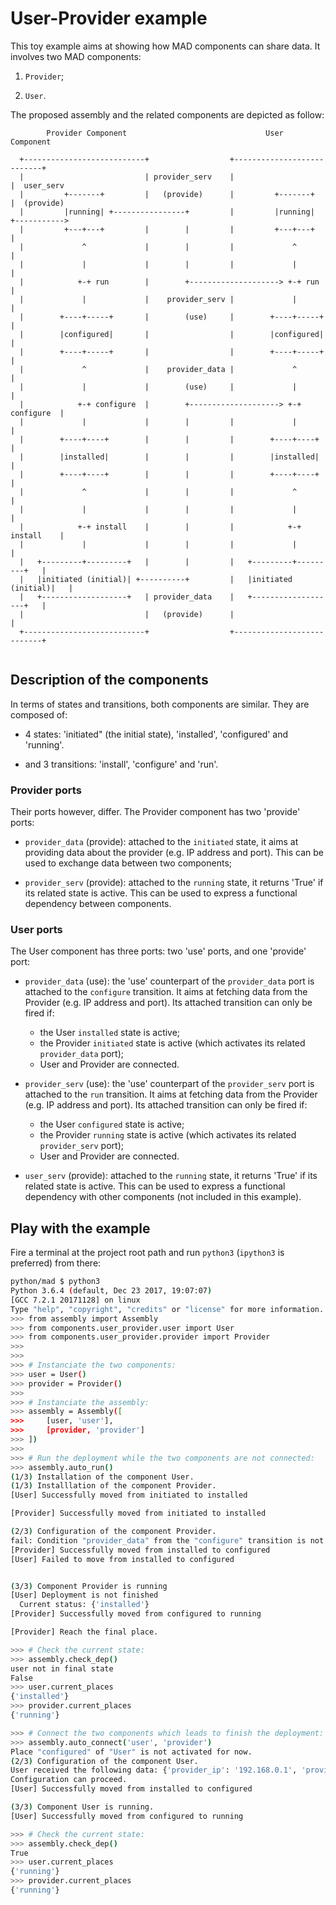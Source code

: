 
# User-Provider example 

This toy example aims at showing how MAD components can share data. It
involves two MAD components:

1. `Provider`;

2. `User`.

The proposed assembly and the related components are depicted as follow: 

```
        Provider Component                               User Component                   
                                                                                       
  +---------------------------+                  +---------------------------+             
  |                           | provider_serv    |                           |  user_serv  
  |         +-------+         |   (provide)      |         +-------+         |  (provide)  
  |         |running| +----------------+         |         |running| +----------->        
  |         +---+---+         |        |         |         +---+---+         |             
  |             ^             |        |         |             ^             |             
  |             |             |        |         |             |             |             
  |            +-+ run        |        +--------------------> +-+ run        |             
  |             |             |    provider_serv |             |             |             
  |        +----+-----+       |        (use)     |        +----+-----+       |             
  |        |configured|       |                  |        |configured|       |             
  |        +----+-----+       |                  |        +----+-----+       |             
  |             ^             |    provider_data |             ^             |             
  |             |             |        (use)     |             |             |             
  |            +-+ configure  |        +--------------------> +-+ configure  |             
  |             |             |        |         |             |             |             
  |        +----+----+        |        |         |        +----+----+        |             
  |        |installed|        |        |         |        |installed|        |             
  |        +----+----+        |        |         |        +----+----+        |             
  |             ^             |        |         |             ^             |             
  |             |             |        |         |             |             |             
  |            +-+ install    |        |         |            +-+ install    |             
  |             |             |        |         |             |             |             
  |   +---------+---------+   |        |         |   +---------+---------+   |             
  |   |initiated (initial)| +----------+         |   |initiated (initial)|   |             
  |   +-------------------+   | provider_data    |   +-------------------+   |             
  |                           |   (provide)      |                           |             
  +---------------------------+                  +---------------------------+             
                                                                                      
```

## Description of the components

In terms of states and transitions, both components are similar. They are composed of:

* 4 states: 'initiated" (the initial state), 'installed', 'configured' and 'running'.

* and 3 transitions: 'install', 'configure' and 'run'.

### Provider ports

Their ports however, differ. The Provider component has two 'provide' ports:

* `provider_data` (provide): attached to the `initiated` state, it aims at
  providing data about the provider (e.g. IP address and port). This can be
  used to exchange data between two components;

* `provider_serv` (provide): attached to the `running` state, it returns 'True'
  if its related state is active. This can be used to express a functional
  dependency between components.
  
### User ports

The User component has three ports: two 'use' ports, and one 'provide' port:

* `provider_data` (use): the 'use' counterpart of the `provider_data` port is
  attached to the `configure` transition. It aims at fetching data from the Provider
  (e.g. IP address and port). Its attached transition can only be fired if:
  * the User `installed` state is active;
  * the Provider `initiated` state is active (which activates its related
    `provider_data` port);
  * User and Provider are connected.
  

* `provider_serv` (use): the 'use' counterpart of the `provider_serv` port is
  attached to the `run` transition. It aims at fetching data from the Provider
  (e.g. IP address and port). Its attached transition can only be fired if:
  * the User `configured` state is active;
  * the Provider `running` state is active (which activates its related
    `provider_serv` port);
  * User and Provider are connected.

* `user_serv` (provide): attached to the `running` state, it returns 'True'
  if its related state is active. This can be used to express a functional
  dependency with other components (not included in this example).

## Play with the example

Fire a terminal at the project root path and run `python3` (`ipython3` is
preferred) from there:

``` bash
python/mad $ python3
Python 3.6.4 (default, Dec 23 2017, 19:07:07)
[GCC 7.2.1 20171128] on linux
Type "help", "copyright", "credits" or "license" for more information.
>>> from assembly import Assembly
>>> from components.user_provider.user import User
>>> from components.user_provider.provider import Provider
>>>
>>>
>>> # Instanciate the two components:
>>> user = User()
>>> provider = Provider()
>>>
>>> # Instanciate the assembly:
>>> assembly = Assembly([
>>>     [user, 'user'],
>>>     [provider, 'provider']
>>> ])
>>>
>>> # Run the deployment while the two components are not connected:
>>> assembly.auto_run()
(1/3) Installation of the component User.
(1/3) Installlation of the component Provider.
[User] Successfully moved from initiated to installed

[Provider] Successfully moved from initiated to installed

(2/3) Configuration of the component Provider.
fail: Condition "provider_data" from the "configure" transition is not valid
[Provider] Successfully moved from installed to configured
[User] Failed to move from installed to configured


(3/3) Component Provider is running
[User] Deployment is not finished
  Current status: {'installed'}
[Provider] Successfully moved from configured to running

[Provider] Reach the final place.

>>> # Check the current state:
>>> assembly.check_dep()
user not in final state
False
>>> user.current_places
{'installed'}
>>> provider.current_places
{'running'}

>>> # Connect the two components which leads to finish the deployment:
>>> assembly.auto_connect('user', 'provider')
Place "configured" of "User" is not activated for now.
(2/3) Configuration of the component User.
User received the following data: {'provider_ip': '192.168.0.1', 'provider_port': '3306'},
Configuration can proceed.
[User] Successfully moved from installed to configured

(3/3) Component User is running.
[User] Successfully moved from configured to running

>>> # Check the current state:
>>> assembly.check_dep()
True
>>> user.current_places
{'running'}
>>> provider.current_places
{'running'}
```

